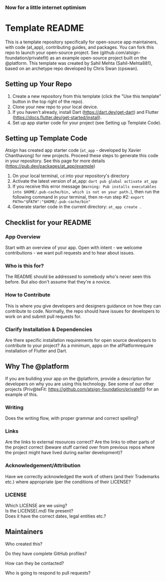 ### Now for a little internet optimism

# Template README
This is a template repository specifically for open-source app maintainers, with code (at_app), contributing guides, and packages. You can fork this repo to launch your open-source project. See (github.com/atsign-foundation/privatefit) as an example open-source project built on the @platform. This template was created by Sahil Mehta (Sahil-Mehta881), based on an archetype repo developed by Chris Swan (cpswan).


## Setting up Your Repo
1. Create a new repository from this template (click the "Use this template" button in the top right of the repo).
2. Clone your new repo to your local device.
3. If you haven't already, install Dart (https://dart.dev/get-dart) and Flutter (https://docs.flutter.dev/get-started/install).
4. Set up app starter code for your project (see Setting up Template Code).

## Setting up Template Code
Atsign has created app starter code (`at_app` - developed by Xavier Chanthavong) for new projects. Proceed these steps to generate this code in your repository. See this page for more details (https://pub.dev/packages/at_app/example)
1. On your local terminal, `cd` into your repository's directory
2. Activate the latest version of at_app: `dart pub global activate at_app`
3. If you receive this error message (`Warning: Pub installs executables into $HOME/.pub-cache/bin, which is not on your path.`), then run the following command in your terminal, then re-run step #2: `export PATH="$PATH":"$HOME/.pub-cache/bin"`
4. Generate starter code in the current directory: `at_app create .`



## Checklist for your README

### App Overview
Start with an overview of your app. Open with intent - we welcome contributions - we want pull requests and to hear about issues.

### Who is this for?
The README should be addressed to somebody who's never seen this before.
But also don't assume that they're a novice.

### How to Contribute
This is where you give developers and designers guidance on how they can contribute to code. Normally, the repo should have issues for developers to work on and submit pull requests for.

### Clarify Installation & Dependencies
Are there specific installation requirements for open source developers to contribute to your project? As a minimum, apps on the atPlatformrequire installation of Flutter and Dart. 

## Why The @platform
If you are building your app on the @platform, provide a description for developers on why you are using this technology. See some of our other projects (Priv@teFit: https://github.com/atsign-foundation/privatefit) for an example of this.

### Writing

Does the writing flow, with proper grammar and correct spelling?

### Links

Are the links to external resources correct?
Are the links to other parts of the project correct
(beware stuff carried over from previous repos where the
project might have lived during earlier development)?


### Acknowledgement/Attribution

Have we correctly acknowledged the work of others (and their Trademarks etc.)
where appropriate (per the conditions of their LICENSE?

### LICENSE

Which LICENSE are we using?  
Is the LICENSE(.md) file present?  
Does it have the correct dates, legal entities etc.?

## Maintainers

Who created this?  

Do they have complete GitHub profiles?  

How can they be contacted?  

Who is going to respond to pull requests?  
